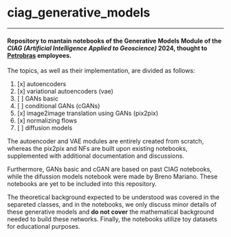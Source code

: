 # ciag_generative_models

---

#### Repository to mantain notebooks of the Generative Models Module of the *CIAG (Artificial Intelligence Applied to Geoscience)* 2024, thought to [Petrobras](https://petrobras.com.br/) employees.

The topics, as well as their implementation, are divided as follows:

1. [x] autoencoders
2. [x] variational autoencoders (vae)
3. [ ] GANs basic
4. [ ] conditional GANs (cGANs) 
5. [x] image2image translation using GANs (pix2pix) 
6. [x] normalizing flows 
7. [ ] diffusion models

The autoencoder and VAE modules are entirely created from scratch, whereas the pix2pix and NFs are built upon existing notebooks, supplemented with additional documentation and discussions. 

Furthermore, GANs basic and cGAN are based on past CIAG notebooks, while the difussion models notebook were made by Breno Mariano. These notebooks are yet to be included into this repository.


The theoretical background expected to be understood was covered in the separeted classes, and in the notebooks, we only discuss minor details of these generative models and **do not cover** the mathematical background needed to build these networks. Finally, the notebooks utilize toy datasets for educational purposes.

